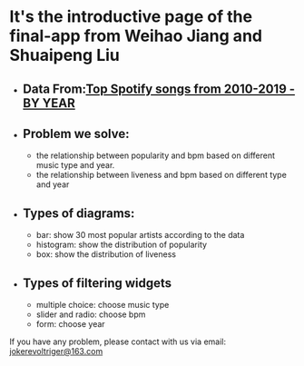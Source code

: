 # It's the introductive page of the final-app from Weihao Jiang and Shuaipeng Liu

- ## Data From:[Top Spotify songs from 2010-2019 - BY YEAR](https://www.kaggle.com/datasets/leonardopena/top-spotify-songs-from-20102019-by-year)
- ## Problem we solve:
    - the relationship between popularity and bpm based on different music type and year.
    - the relationship between liveness and bpm based on different type and year
- ## Types of diagrams:
    - bar: show 30 most popular artists according to the data
    - histogram: show the distribution of popularity
    - box: show the distribution of liveness
- ## Types of filtering widgets
    - multiple choice: choose music type
    - slider and radio: choose bpm
    - form: choose year

If you have any problem, please contact with us via email: jokerevoltriger@163.com